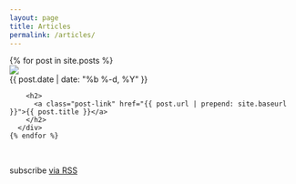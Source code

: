 ```yaml
---
layout: page
title: Articles
permalink: /articles/
---
```



  <div class="post-list clearfix">
    {% for post in site.posts %}
      <div class="float-left pr">
        <img src="/images/{{post.thumbnail}}" class="img thumbnail">
      </div>
      <div class="float-left">
        <span class="post-meta">{{ post.date | date: "%b %-d, %Y" }}</span>

        <h2>
          <a class="post-link" href="{{ post.url | prepend: site.baseurl }}">{{ post.title }}</a>
        </h2>
      </div>      
    {% endfor %}
  </div>

  <p>&nbsp;</p>

  <p class="rss-subscribe">subscribe <a href="{{ "/feed.xml" | prepend: site.baseurl }}">via RSS</a></p>

